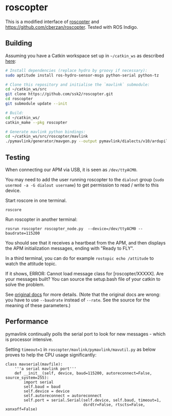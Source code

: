 roscopter
=========
This is a modified interface of [roscopter][1] and https://github.com/cberzan/roscopter. Tested with ROS Indigo.

Building
--------
Assuming you have a Catkin workspace set up in `~/catkin_ws` as described [here][2]:
```bash
# Install dependencies (replace hydro by groovy if necessary):
sudo aptitude install ros-hydro-sensor-msgs python-serial python-tz

# Clone this repository and initialise the `mavlink` submodule:
cd ~/catkin_ws/src
git clone https://github.com/ssk2/roscopter.git
cd roscopter
git submodule update --init

# Build:
cd ~/catkin_ws/
catkin_make --pkg roscopter

# Generate mavlink python bindings:
cd ~/catkin_ws/src/roscopter/mavlink
./pymavlink/generator/mavgen.py --output pymavlink/dialects/v10/ardupilotmega.py message_definitions/v1.0/ardupilotmega.xml
```

Testing
-------
When connecting our APM via USB, it is seen as `/dev/ttyACM0`. 

You may need to add the user running roscopter to the `dialout` group (`sudo usermod -a -G dialout username`) to get permission to read / write to this device.

Start roscore in one terminal.
```
roscore
```

Run roscopter in another terminal:

```
rosrun roscopter roscopter_node.py  --device=/dev/ttyACM0 --baudrate=115200
```

You should see that it receives a heartbeat from the APM, and then displays the
APM initialization messages, ending with "Ready to FLY".

In a third terminal, you can do for example `rostopic echo /attitude` to watch
the attitude topic.

If it shows, ERROR: Cannot load message class for [roscopter/XXXXX]. Are your messages built?
You can source the setup.bash file of your catkin to solve the problem.

See [original docs][1] for more details. (Note that the original docs are wrong:
you have to use `--baudrate` instead of `--rate`. See the source for the
meaning of these parameters.)

Performance
-----------
pymavlink continually polls the serial port to look for new messages - which is processor intensive. 

Setting `timeout=1` in `roscopter/mavlink/pymavlink/mavutil.py` as below proves to help the CPU usage significantly:
```
class mavserial(mavfile):
    '''a serial mavlink port'''
    def __init__(self, device, baud=115200, autoreconnect=False, source_system=255):
        import serial
        self.baud = baud
        self.device = device
        self.autoreconnect = autoreconnect
        self.port = serial.Serial(self.device, self.baud, timeout=1,
                                  dsrdtr=False, rtscts=False, xonxoff=False)
```


[1]: https://code.google.com/p/roscopter/
[2]: http://wiki.ros.org/ROS/Tutorials/InstallingandConfiguringROSEnvironment#Create_a_ROS_Workspace
